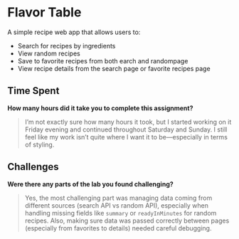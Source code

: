 # Flavor Table

A simple recipe web app that allows users to:

- Search for recipes by ingredients
- View random recipes
- Save to favorite recipes from both earch and randompage
- View recipe details from the search page or favorite recipes page

## Time Spent

**How many hours did it take you to complete this assignment?**

> I’m not exactly sure how many hours it took, but I started working on it Friday evening and continued throughout Saturday and Sunday. I still feel like my work isn’t quite where I want it to be—especially in terms of styling.

## Challenges

**Were there any parts of the lab you found challenging?**

> Yes, the most challenging part was managing data coming from different sources (search API vs random API), especially when handling missing fields like `summary` or `readyInMinutes` for random recipes. Also, making sure data was passed correctly between pages (especially from favorites to details) needed careful debugging.
